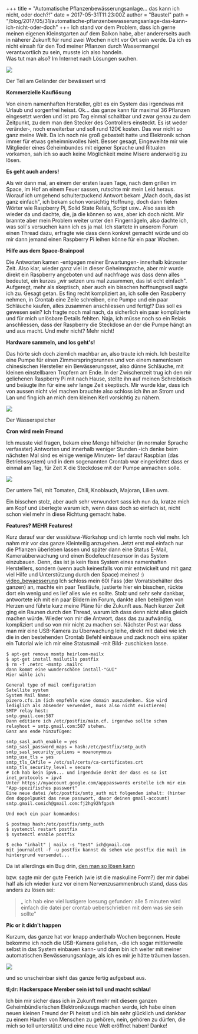 +++
title = "Automatische Pflanzenbewässerungsanlage… das kann ich nicht, oder doch?!"
date = 2017-05-31T11:23:00Z
author = "Baustel"
path = "/blog/2017/05/31/automatische-pflanzenbewasserungsanlage-das-kann-ich-nicht-oder-doch"
+++
Ich stand vor dem Problem, dass ich gerne meinen eigenen Kleinstgarten
auf dem Balkon habe, aber andererseits auch in näherer Zukunft für rund
zwei Wochen nicht vor Ort sein werde. Da ich es nicht einsah für den Tod
meiner Pflanzen durch Wassermangel verantwortlich zu sein, musste ich
also handeln.  
Was tut man also? Im Internet nach Lösungen suchen.

[![](/media/IMG_8202.serendipityThumb.jpg)](/media/IMG_8202.jpg)

Der Teil am Geländer der bewässert wird

**Kommerzielle Kauflösung**

Von einem namenhaften Hersteller, gibt es ein System das irgendwas mit
Urlaub und sorgenfrei heisst. Ok... das ganze kann für maximal 36
Pflanzen eingesetzt werden und ist pro Tag einmal schaltbar und zwar
genau zu dem Zeitpunkt, zu dem man den Stecker des Controllers
einsteckt. Es ist weder veränder-, noch erweiterbar und soll rund 120€
kosten. Das war nicht so ganz meine Welt.
Da ich noch nie groß gebastelt hatte und Elektronik schon immer für
etwas geheimnisvolles hielt. Besser gesagt, Eingeweihte mir wie
Mitglieder eines Geheimbundes mit eigener Sprache und Ritualen vorkamen,
sah ich so auch keine Möglichkeit meine Misere anderweitig zu lösen.

**Es geht auch anders!**

Als wir dann mal, an einem der ersten lauen Tage, nach dem grillen im
Space, im Hof an einem Feuer sassen, rutschte mir mein Leid heraus.
Worauf ich umgehend schulterzuckend Antwort bekam „Mach doch, das ist
ganz einfach", ich bekam schon vorsichtig Hoffnung, doch dann fielen
Wörter wie Raspberry Pi, Solid State Relais, Script usw.. Also sass ich
wieder da und dachte, die, ja die können so was, aber ich doch nicht.
Mir brannte aber mein Problem weiter unter den Fingernägeln, also dachte
ich, was soll´s versuchen kann ich es ja mal. Ich startete in unserem
Forum einen Thread dazu, erfragte wie dass denn konkret gemacht würde
und ob mir dann jemand einen Raspberry Pi leihen könne für ein paar
Wochen.

**Hilfe aus dem Space-Brainpool**

Die Antworten kamen -entgegen meiner Erwartungen- innerhalb kürzester
Zeit. Also klar, wieder ganz viel in dieser Geheimsprache, aber mir
wurde direkt ein Raspberry angeboten und auf nachfrage was dass denn
alles bedeutet, ein kurzes „wir setzen uns mal zusammen, das ist echt
einfach". Aufgeregt, mehr als skeptisch, aber auch ein bisschen
hoffnungsvoll sagte ich zu.
Gesagt getan. Es fing recht kompliziert an, ich solle den Raspberry
nehmen, in Crontab eine Zeile schreiben, eine Pumpe und ein paar
Schläuche kaufen, alles zusammen anschliessen und fertig!? Das soll es
gewesen sein? Ich fragte noch mal nach, da sicherlich ein paar
komplizierte und für mich unlösbare Details fehlten. Naja, ich müsse
noch so ein Relais anschliessen, dass der Raspberry die Steckdose an der
die Pumpe hängt an und aus macht. Und mehr nicht? Mehr nicht!

**Hardware sammeln, und los geht\'s!**

Das hörte sich doch ziemlich machbar an, also traute ich mich. Ich
bestellte eine Pumpe für einen Zimmerspringbrunnen und von einem
namenlosen chinesischen Hersteller ein Bewässerungsset, also dünne
Schläuche, mit kleinen einstellbaren Tropfern am Ende. In der
Zwischenzeit trug ich den mir geliehenen Raspberry Pi mit nach Hause,
stellte ihn auf meinen Schreibtisch und beäugte ihn für eine sehr lange
Zeit skeptisch. Mir wurde klar, dass ich von aussen nicht viel machen
brauchte also schloss ich ihn an Strom und Lan und fing ich an mich dem
kleinen Kerl vorsichtig zu nähern.

[![](/media/IMG_8201.serendipityThumb.jpg)](/media/IMG_8201.jpg)

Der Wasserspeicher

**Cron wird mein Freund**

Ich musste viel fragen, bekam eine Menge hilfreicher (in normaler
Sprache verfasster) Antworten und innerhalb weniger Stunden -ich denke
beim nächsten Mal sind es einige wenige Minuten- lief darauf Raspbian
(das Betriebssystem) und in dem sogenannten Crontab war eingerichtet
dass er einmal am Tag, für Zeit X die Steckdose mit der Pumpe anmachen
solle.

[![](/media/IMG_8195.serendipityThumb.jpg)](/media/IMG_8195.jpg)

Der untere Teil, mit Tomaten, Chili, Knoblauch, Majoran, Lilien uvm.

Ein bisschen stolz, aber auch sehr verwundert sass ich nun da, kratze
mich am Kopf und überlegte warum ich, wenn dass doch so einfach ist,
nicht schon viel mehr in diese Richtung gemacht habe.

**Features? MEHR Features!**

Kurz darauf war der wssiütww-Workshop und ich lernte noch viel mehr. Ich
nahm mir vor das ganze Kleinteilig anzugehen. Jetzt erst mal einfach nur
die Pflanzen überleben lassen und später dann eine Status E-Mail,
Kameraüberwachung und einen Bodefeuchtesensor in das System einzubauen.
Denn, das ist ja kein fixes System eines namenhaften Herstellers,
sondern (wenn auch keinesfalls von mir entwickelt und mit ganz viel
Hilfe und Unterstützung durch den Space) meines! :)
[video_bewaesserung](/media/video_bewaesserung "video_bewaesserung")
Ich schloss mein 60l Fass (der Vorratsbehälter des ganzen) an, machte
ein paar Testläufe, justierte hier ein bisschen, rückte dort ein wenig
und es lief alles wie es sollte. Stolz und sehr sehr dankbar, antwortete
ich mit ein paar Bildern im Forum, dankte allen beteiligten von Herzen
und führte kurz meine Pläne für die Zukunft aus. Nach kurzer Zeit ging
ein Raunen durch den Thread, warum ich dass denn nicht alles gleich
machen würde. Wieder von mir die Antwort, dass das zu aufwändig,
kompliziert und so von mir nicht zu machen sei. Nächster Post war dass
man mir eine USB-Kamera zu Überwachung leihe, direkt mit dabei wie ich
die in den bestehenden Crontab Befehl einbaue und zack noch eins später
ein Tutorial wie ich mir eine Statusmail -mit Bild- zuschicken lasse.

```
$ apt-get remove msmtp heirloom-mailx
$ apt-get install mailutils postfix
$ rm -f .netrc -msmtp .mailrc
dann kommt eine wunderschöne install-"GUI"
Hier wähle ich:

General type of mail configuration
Satellite system
System Mail Name:
pizero.cfs.im (ich empfehle eine domain auszudenken. Sie wird
lediglich als absender verwendet, muss also nicht existieren)
SMTP relay host:
smtp.gmail.com:587
Dann editiere ich /etc/postfix/main.cf. irgendwo sollte schon
relayhost = smtp.gmail.com:587 stehen.
Ganz ans ende hinzufügen:

smtp_sasl_auth_enable = yes
smtp_sasl_password_maps = hash:/etc/postfix/smtp_auth
smtp_sasl_security_options = noanonymous
smtp_use_tls = yes
smtp_tls_CAfile = /etc/ssl/certs/ca-certificates.crt
smtp_tls_security_level = secure
# Ich hab kein ipv6... und irgendwie denkt der dass es so ist
inet_protocols = ipv4
Unter https://myaccount.google.com/apppasswords erstelle ich mir ein
"App-spezifisches passwort"
Eine neue datei /etc/postfix/smtp_auth mit folgendem inhalt: (hinter
dem doppelpunkt das neue passwort, davor deinen gmail-account)
smtp.gmail.comich@gmail.com:fj2hg92hfgpsh

Und noch ein paar kommandos:

$ postmap hash:/etc/postfix/smtp_auth
$ systemctl restart postfix
$ systemctl enable postfix

$ echo "inhalt" | mailx -s "test" ich@gmail.com
mit journalctl -f -u postfix kannst du sehen wie postfix die mail im
hintergrund versendet...
```

Da ist allerdings ein Bug drin, [den man so lösen
kann](https://bugs.launchpad.net/ubuntu/+source/postfix/+bug/1519331)

bzw. sagte mir der gute Feerich (wie ist die maskuline Form?) der mir
dabei half als ich wieder kurz vor einem Nervenzusammenbruch stand, dass
das anders zu lösen sei:

> „ ich hab eine viel lustigere loesung gefunden: alle 5 minuten wird
> einfach die datei per crontab ueberschrieben mit dem was sie sein
> sollte"

**Pic or it didn\'t happen**

Kurzum, das ganze hat vor knapp anderthalb Wochen begonnen. Heute
bekomme ich noch die USB-Kamera geliehen, -die ich sogar mittlerweile
selbst in das System einbauen kann- und dann bin ich weiter mit meiner
automatischen Bewässerungsanlage, als ich es mir je hätte träumen
lassen.

[![](/media/IMG_8203.serendipityThumb.jpg)](/media/IMG_8203.jpg)

und so unscheinbar sieht das ganze fertig aufgebaut aus.

**tl;dr: Hackerspace Member sein ist toll und macht schlau!**

Ich bin mir sicher dass ich in Zukunft mehr mit diesem ganzen
Geheimbündlerischen Elektronikzeugs machen werde, ich habe einen neuen
kleinen Freund der Pi heisst und ich bin sehr glücklich und dankbar zu
einem Haufen von Menschen zu gehören, nein, gehören zu dürfen, die mich
so toll unterstützt und eine neue Welt eröffnet haben! Danke!
